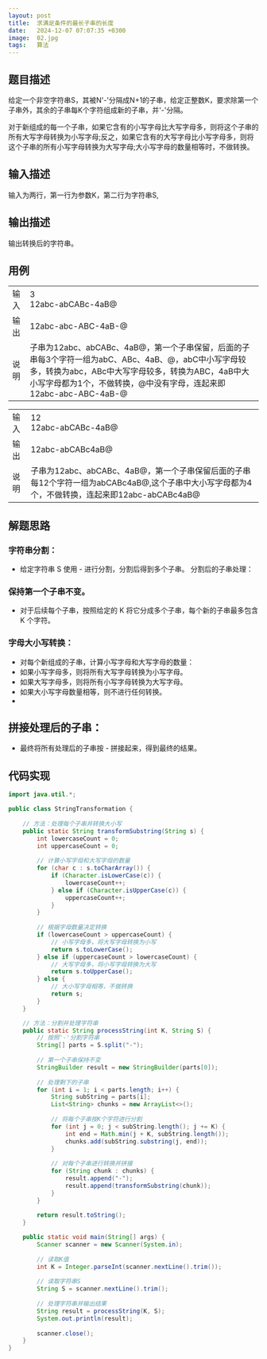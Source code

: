 ```yaml
---
layout: post
title:  求满足条件的最长子串的长度
date:   2024-12-07 07:07:35 +0300
image:  02.jpg
tags:   算法
---
```


## 题目描述

给定一个非空字符串S，其被N'-'分隔成N+1的子串，给定正整数K，要求除第一个子串外，其余的子串每K个字符组成新的子串，并'-'分隔。

对于新组成的每一个子串，如果它含有的小写字母比大写字母多，则将这个子串的所有大写字母转换为小写字母;反之，如果它含有的大写字母比小写字母多，则将这个子串的所有小写字母转换为大写字母;大小写字母的数量相等时，不做转换。

## 输入描述

输入为两行，第一行为参数K，第二行为字符串S,

## 输出描述

输出转换后的字符串。

## 用例

|||
|---|---|
|输入|3<br> 12abc-abCABc-4aB@|
|输出|12abc-abc-ABC-4aB-@|
|说明|子串为12abc、abCABc、4aB@，第一个子串保留，后面的子串每3个字符一组为abC、ABc、4aB、@，abC中小写字母较多，转换为abc，ABc中大写字母较多，转换为ABC，4aB中大小写字母都为1个，不做转换，@中没有字母，连起来即12abc-abc-ABC-4aB-@|

|||
|---|---|
|输入|12<br>12abc-abCABc-4aB@|
|输出|12abc-abCABc4aB@|
|说明|子串为12abc、abCABc、4aB@，第一个子串保留后面的子串每12个字符一组为abCABc4aB@,这个子串中大小写字母都为4个，不做转换，连起来即12abc-abCABc4aB@|

## 解题思路

### 字符串分割：

- 给定字符串 S 使用 - 进行分割，分割后得到多个子串。
分割后的子串处理：

### 保持第一个子串不变。

- 对于后续每个子串，按照给定的 K 将它分成多个子串，每个新的子串最多包含 K 个字符。

### 字母大小写转换：

- 对每个新组成的子串，计算小写字母和大写字母的数量：
- 如果小写字母多，则将所有大写字母转换为小写字母。
- 如果大写字母多，则将所有小写字母转换为大写字母。
- 如果大小写字母数量相等，则不进行任何转换。
-

## 拼接处理后的子串：

- 最终将所有处理后的子串按 - 拼接起来，得到最终的结果。

## 代码实现

```java
import java.util.*;

public class StringTransformation {
    
    // 方法：处理每个子串并转换大小写
    public static String transformSubstring(String s) {
        int lowercaseCount = 0;
        int uppercaseCount = 0;
        
        // 计算小写字母和大写字母的数量
        for (char c : s.toCharArray()) {
            if (Character.isLowerCase(c)) {
                lowercaseCount++;
            } else if (Character.isUpperCase(c)) {
                uppercaseCount++;
            }
        }
        
        // 根据字母数量决定转换
        if (lowercaseCount > uppercaseCount) {
            // 小写字母多，将大写字母转换为小写
            return s.toLowerCase();
        } else if (uppercaseCount > lowercaseCount) {
            // 大写字母多，将小写字母转换为大写
            return s.toUpperCase();
        } else {
            // 大小写字母相等，不做转换
            return s;
        }
    }

    // 方法：分割并处理字符串
    public static String processString(int K, String S) {
        // 按照'-'分割字符串
        String[] parts = S.split("-");
        
        // 第一个子串保持不变
        StringBuilder result = new StringBuilder(parts[0]);
        
        // 处理剩下的子串
        for (int i = 1; i < parts.length; i++) {
            String subString = parts[i];
            List<String> chunks = new ArrayList<>();
            
            // 将每个子串按K个字符进行分割
            for (int j = 0; j < subString.length(); j += K) {
                int end = Math.min(j + K, subString.length());
                chunks.add(subString.substring(j, end));
            }
            
            // 对每个子串进行转换并拼接
            for (String chunk : chunks) {
                result.append("-");
                result.append(transformSubstring(chunk));
            }
        }
        
        return result.toString();
    }

    public static void main(String[] args) {
        Scanner scanner = new Scanner(System.in);
        
        // 读取K值
        int K = Integer.parseInt(scanner.nextLine().trim());
        
        // 读取字符串S
        String S = scanner.nextLine().trim();
        
        // 处理字符串并输出结果
        String result = processString(K, S);
        System.out.println(result);
        
        scanner.close();
    }
}
```
